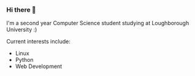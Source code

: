 ### Hi there 👋

I'm a second year Computer Science student studying at Loughborough University :)

Current interests include:
  - Linux
  - Python
  - Web Development
